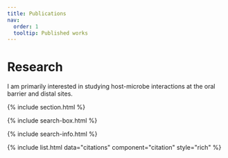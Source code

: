 ```yaml
---
title: Publications
nav:
  order: 1
  tooltip: Published works
---
```


# <i class="fas fa-microscope"></i>Research

I am primarily interested in studying host-microbe interactions at the oral barrier and distal sites.

{% include section.html %}

{% include search-box.html %}

{% include search-info.html %}

{% include list.html data="citations" component="citation" style="rich" %}
